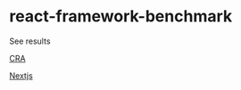 # react-framework-benchmark

See results

[CRA](https://htmlpreview.github.io/?https://github.com/franklinjavier/react-benchmark/blob/main/localhost_2021-03-16_16-09-43.report.html)

[Nextjs](https://htmlpreview.github.io/?https://github.com/franklinjavier/react-benchmark/blob/main/localhost_2021-03-16_16-09-53.report.html)
